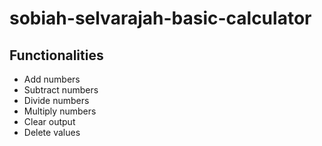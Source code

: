 # sobiah-selvarajah-basic-calculator


## Functionalities

- Add numbers
- Subtract numbers
- Divide numbers 
- Multiply numbers
- Clear output
- Delete values